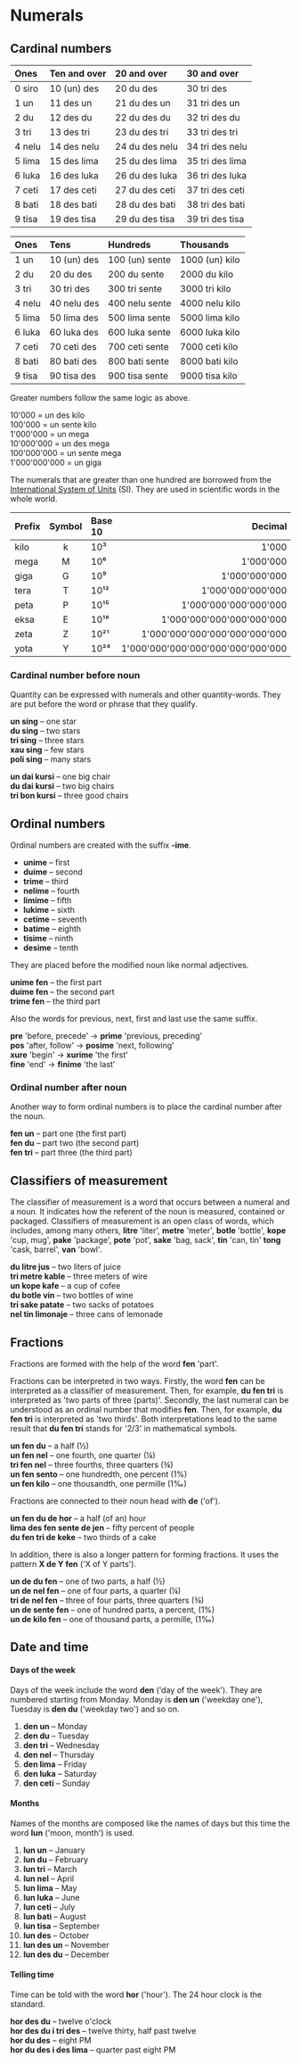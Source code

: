 # Numerals

## Cardinal numbers

| Ones    | Ten and over | 20 and over      | 30 and over      |
|:--------|:-------------|:-----------------|:-----------------|
| 0 siro  | 10 (un) des  | 20 du des        | 30 tri des       |
| 1 un    | 11 des un    | 21 du des un     | 31 tri des un    |
| 2 du    | 12 des du    | 22 du des du     | 32 tri des du    |
| 3 tri   | 13 des tri   | 23 du des tri    | 33 tri des tri   |
| 4 nelu  | 14 des nelu  | 24 du des nelu   | 34 tri des nelu  |
| 5 lima  | 15 des lima  | 25 du des lima   | 35 tri des lima  |
| 6 luka  | 16 des luka  | 26 du des luka   | 36 tri des luka  |
| 7 ceti  | 17 des ceti  | 27 du des ceti   | 37 tri des ceti  |
| 8 bati  | 18 des bati  | 28 du des bati   | 38 tri des bati  |
| 9 tisa  | 19 des tisa  | 29 du des tisa   | 39 tri des tisa  |

| Ones    |  Tens         | Hundreds        | Thousands        |
|:--------|:-------------|:----------------|:------------------|
| 1 un    | 10 (un) des  | 100 (un) sente  | 1000 (un) kilo    |
| 2 du    | 20 du des    | 200 du sente    | 2000 du kilo      |
| 3 tri   | 30 tri des   | 300 tri sente   | 3000 tri kilo     |
| 4 nelu  | 40 nelu   des| 400 nelu sente  | 4000 nelu kilo    |
| 5 lima  | 50 lima  des | 500 lima sente  | 5000 lima kilo    |
| 6 luka  | 60 luka des  | 600 luka sente  | 6000 luka kilo    |
| 7 ceti  | 70 ceti des  | 700 ceti sente  | 7000 ceti kilo    |
| 8 bati  | 80 bati des  | 800 bati sente  | 8000 bati kilo    |
| 9 tisa  | 90 tisa des  | 900 tisa sente  | 9000 tisa kilo    |

Greater numbers follow the same logic as above.

10'000 = un des kilo  
100'000 = un sente kilo  
1'000'000 = un mega  
10'000'000 = un des mega  
100'000'000 = un sente mega  
1'000'000'000 = un giga

The numerals that are greater than one hundred are borrowed from the
[International System of Units](https://en.wikipedia.org/wiki/International_System_of_Units) (SI).
They are used in scientific words in the whole world.

| Prefix | Symbol | Base 10 | Decimal                        |
|:-------|:------:|:-----|----------------------------------:|
| kilo   | k      | 10³  |                             1'000 |
| mega   | M      | 10⁶  |                         1'000'000 |
| giga   | G      | 10⁹  |                     1'000'000'000 |
| tera   | T      | 10¹² |                 1'000'000'000'000 |
| peta   | P      | 10¹⁵ |             1'000'000'000'000'000 |
| eksa   | E      | 10¹⁸ |         1'000'000'000'000'000'000 |
| zeta   | Z      | 10²¹ |     1'000'000'000'000'000'000'000 |
| yota   | Y      | 10²⁴ | 1'000'000'000'000'000'000'000'000 |


### Cardinal number before noun

Quantity can be expressed with numerals and other quantity-words.
They are put before the word or phrase that they qualify.

**un sing**
– one star  
**du sing**
– two stars  
**tri sing**
– three stars  
**xau sing**
– few stars  
**poli sing**
– many stars

**un dai kursi**
– one big chair  
**du dai kursi**
– two big chairs  
**tri bon kursi**
– three good chairs


## Ordinal numbers

Ordinal numbers are created with the suffix **-ime**.

- **unime**
  – first
- **duime**
  – second
- **trime**
  – third
- **nelime**
  – fourth
- **limime**
  – fifth
- **lukime**
  – sixth
- **cetime**
  – seventh
- **batime**
  – eighth
- **tisime**
  – ninth
- **desime**
  – tenth

They are placed before the modified noun like normal adjectives.

**unime fen**
– the first part  
**duime fen**
– the second part  
**trime fen**
– the third part

Also the words for previous, next, first and last use the same suffix.

**pre**
'before, precede'
→ **prime**
'previous, preceding'  
**pos**
'after, follow'
→ **posime**
'next, following'  
**xure**
'begin'
→ **xurime**
'the first'  
**fine**
'end'
→ **finime**
'the last'

### Ordinal number after noun

Another way to form ordinal numbers is to place the cardinal number after the noun.

**fen un**
– part one (the first part)  
**fen du**
– part two (the second part)  
**fen tri**
– part three (the third part)


## Classifiers of measurement

The classifier of measurement is a word that occurs between a numeral and a noun.
It indicates how the referent of the noun is measured, contained or packaged.
Classifiers of measurement is an open class of words,
which includes, among many others,
**litre**
'liter',
**metre**
'meter',
**botle**
'bottle',
**kope**
'cup, mug',
**pake**
'package',
**pote**
'pot',
**sake**
'bag, sack',
**tin**
'can, tin'
**tong**
'cask, barrel',
**van**
'bowl'.

**du litre jus**
– two liters of juice  
**tri metre kable**
– three meters of wire  
**un kope kafe**
– a cup of cofee  
**du botle vin**
– two bottles of wine  
**tri sake patate**
– two sacks of potatoes  
**nel tin limonaje**
– three cans of lemonade


## Fractions

Fractions are formed with the help of the word
**fen**
'part'.

Fractions can be interpreted in two ways.
Firstly, the word **fen** can be interpreted as a classifier of measurement.
Then, for example,
**du fen tri**
is interpreted as 'two parts of three (parts)'.
Secondly, the last numeral can be understood as an ordinal number that modifies **fen**.
Then, for example,
**du fen tri**
is interpreted as 'two thirds'.
Both interpretations lead to the same result that
**du fen tri**
stands for '2/3' in mathematical symbols.

**un fen du**
– a half (½)  
**un fen nel**
– one fourth, one quarter (¼)  
**tri fen nel**
– three fourths, three quarters (¾)  
**un fen sento**
– one hundredth, one percent (1%)  
**un fen kilo**
– one thousandth, one permille (1‰)

Fractions are connected to their noun head with
**de**
('of').

**un fen du de hor**
– a half (of an) hour  
**lima des fen sente de jen**
– fifty percent of people  
**du fen tri de keke**
– two thirds of a cake  


In addition, there is also a longer pattern for forming fractions.
It uses the pattern
**X de Y fen**
('X of Y parts').

**un de du fen**
– one of two parts, a half (½)  
**un de nel fen**
– one of four parts, a quarter (¼)  
**tri de nel fen**
– three of four parts, three quarters (¾)  
**un de sente fen**
– one of hundred parts, a percent, (1%)  
**un de kilo fen**
– one of thousand parts, a permille, (1‰)



## Date and time

#### Days of the week

Days of the week include the word
**den**
('day of the week').
They are numbered starting from Monday.
Monday is
**den un**
('weekday one'),
Tuesday is
**den du**
('weekday two')
and so on.

1. **den un**
   – Monday
2. **den du**
   – Tuesday
3. **den tri**
   – Wednesday
4. **den nel**
   – Thursday
5. **den lima**
   – Friday
6. **den luka**
   – Saturday
7. **den ceti**
   – Sunday

#### Months

Names of the months are composed like the names of days
but this time the word
**lun**
('moon, month') is used.

1. **lun un**
   – January
2. **lun du**
   – February
3. **lun tri**
   – March
4. **lun nel**
  – April
5. **lun lima**
  – May
6. **lun luka**
  – June
7. **lun ceti**
  – July
8. **lun bati**
  – August
9. **lun tisa**
  – September
10. **lun des**
  – October
11. **lun des un**
  – November
12. **lun des du**
  – December

#### Telling time

Time can be told with the word
**hor**
('hour').
The 24 hour clock is the standard.

**hor des du**
– twelve o'clock  
**hor des du i tri des**
– twelve thirty, half past twelve  
**hor du des**
– eight PM  
**hor du des i des lima**
– quarter past eight PM

